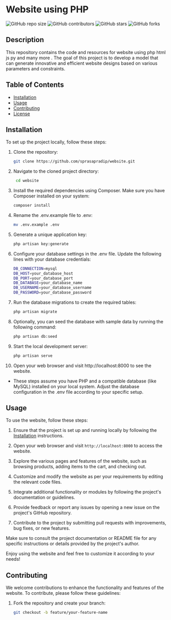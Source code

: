 # Website using PHP


![GitHub repo size](https://img.shields.io/github/repo-size/sprasapradip/website)
![GitHub contributors](https://img.shields.io/github/contributors/sprasapradip/website)
![GitHub stars](https://img.shields.io/github/stars/sprasapradip/website?style=social)
![GitHub forks](https://img.shields.io/github/forks/sprasapradip/website?style=social)

## Description
This repository contains the code and resources for website using php html js py and many more . The goal of this project is to develop a model that can generate innovative and efficient website designs based on various parameters and constraints.

## Table of Contents
- [Installation](#installation)
- [Usage](#usage)
- [Contributing](#contributing)
- [License](#license)

## Installation
To set up the project locally, follow these steps:

1. Clone the repository:
   ```bash
   git clone https://github.com/sprasapradip/website.git
2. Navigate to the cloned project directory:
    ```bash
     cd website
3. Install the required dependencies using Composer. Make sure you have Composer installed on your system:
   ```bash
   composer install

4. Rename the .env.example file to .env:
   ```bash
   mv .env.example .env
5. Generate a unique application key:
   ```bash
   php artisan key:generate

6. Configure your database settings in the .env file. Update the following lines with your database credentials:
   ```bash
   DB_CONNECTION=mysql
   DB_HOST=your_database_host
   DB_PORT=your_database_port
   DB_DATABASE=your_database_name
   DB_USERNAME=your_database_username
   DB_PASSWORD=your_database_password
7. Run the database migrations to create the required tables:
   ```bash
   php artisan migrate

8. Optionally, you can seed the database with sample data by running the following command:
   ```bash
   php artisan db:seed
9. Start the local development server:
   ```bash
   php artisan serve

10. Open your web browser and visit http://localhost:8000 to see the website.

- These steps assume you have PHP and a compatible database (like MySQL) installed on your local system. Adjust the database configuration in the .env file according to your specific setup.

## Usage

To use the website, follow these steps:

1. Ensure that the project is set up and running locally by following the [Installation](#installation) instructions.

2. Open your web browser and visit `http://localhost:8000` to access the website.

3. Explore the various pages and features of the website, such as browsing products, adding items to the cart, and checking out.

4. Customize and modify the website as per your requirements by editing the relevant code files.

5. Integrate additional functionality or modules by following the project's documentation or guidelines.

6. Provide feedback or report any issues by opening a new issue on the project's GitHub repository.

7. Contribute to the project by submitting pull requests with improvements, bug fixes, or new features.

Make sure to consult the project documentation or README file for any specific instructions or details provided by the project's author.

Enjoy using the website and feel free to customize it according to your needs!

## Contributing

We welcome contributions to enhance the functionality and features of the website. To contribute, please follow these guidelines:

1. Fork the repository and create your branch:
   ```bash
   git checkout -b feature/your-feature-name

